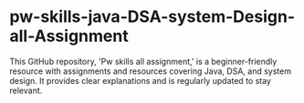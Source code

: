 # pw-skills-java-DSA-system-Design-all-Assignment
This GitHub repository, 'Pw skills all assignment,' is a beginner-friendly resource with assignments and resources covering Java, DSA, and system design. It provides clear explanations and is regularly updated to stay relevant.
